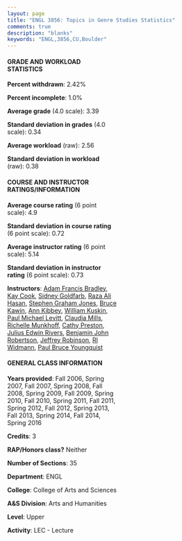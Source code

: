 ```yaml
---
layout: page
title: "ENGL 3856: Topics in Genre Studies Statistics"
comments: true
description: "blanks"
keywords: "ENGL,3856,CU,Boulder"
---
```

<head>
<script src="https://ajax.googleapis.com/ajax/libs/jquery/2.1.3/jquery.min.js"></script>
<script src="https://dl.dropboxusercontent.com/s/pc42nxpaw1ea4o9/highcharts.js?dl=0"></script>
<!-- <script src="../assets/js/highcharts.js"></script> -->
<style type="text/css">@font-face {
	font-family: "Bebas Neue";
	src: url(https://www.filehosting.org/file/details/544349/BebasNeue Regular.otf) format("opentype");
	}
	h1.Bebas { 
		font-family: "Bebas Neue", Verdana, Tahoma;
	}
</style>
</head>
<body>
	<div id="container" style="float: right; width: 45%; height: 88%; margin-left: 2.5%; margin-right: 2.5%;"></div>
	<script language="JavaScript">
		$(document).ready(function() {
		var chart = {type: 'column'};
		var title = {text: 'Grade Distribution'};
		var xAxis = {categories: ['A','B','C','D','F'],crosshair: true};
		var yAxis = {min: 0,title: {text: 'Percentage'}};
		var tooltip = {headerFormat: '<center><b><span style="font-size:20px">{point.key}</span></b></center>',
		               pointFormat: '<td style="padding:0"><b>{point.y:.1f}%</b></td>',
		               footerFormat: '</table>',shared: true,useHTML: true};
		var plotOptions = {column: {pointPadding: 0.0,borderWidth: 0}};  
		var credits = {enabled: false};var series= [{name: 'Percent',data: [56.81,34.61,5.89,0.86,1.83,]}];
		var json = {};
		json.chart = chart;
		json.title = title;
		json.tooltip = tooltip;
		json.xAxis = xAxis;
		json.yAxis = yAxis;  
		json.series = series;
		json.plotOptions = plotOptions;  
		json.credits = credits;
		$('#container').highcharts(json);
	});
	</script>
</body>
			   
#### GRADE AND WORKLOAD STATISTICS

**Percent withdrawn**: 2.42%

**Percent incomplete**: 1.0%

**Average grade** (4.0 scale): 3.39

**Standard deviation in grades** (4.0 scale): 0.34

**Average workload** (raw): 2.56

**Standard deviation in workload** (raw): 0.38

#### COURSE AND INSTRUCTOR RATINGS/INFORMATION

**Average course rating** (6 point scale): 4.9

**Standard deviation in course rating** (6 point scale): 0.72

**Average instructor rating** (6 point scale): 5.14

**Standard deviation in instructor rating** (6 point scale): 0.73

**Instructors**: <a href='../../instructors/Adam_Francis_Bradley'>Adam Francis Bradley</a>, <a href='../../instructors/Kay_Cook'>Kay Cook</a>, <a href='../../instructors/Sidney_Goldfarb'>Sidney Goldfarb</a>, <a href='../../instructors/Raza_Ali_Hasan'>Raza Ali Hasan</a>, <a href='../../instructors/Stephen_Graham_Jones'>Stephen Graham Jones</a>, <a href='../../instructors/Bruce_Kawin'>Bruce Kawin</a>, <a href='../../instructors/Ann_Kibbey'>Ann Kibbey</a>, <a href='../../instructors/William_Kuskin'>William Kuskin</a>, <a href='../../instructors/Paul_Michael_Levitt'>Paul Michael Levitt</a>, <a href='../../instructors/Claudia_Mills'>Claudia Mills</a>, <a href='../../instructors/Richelle_Munkhoff'>Richelle Munkhoff</a>, <a href='../../instructors/Cathy_Preston'>Cathy Preston</a>, <a href='../../instructors/Julius_Edwin_Rivers'>Julius Edwin Rivers</a>, <a href='../../instructors/Benjamin_John_Robertson'>Benjamin John Robertson</a>, <a href='../../instructors/Jeffrey_Robinson'>Jeffrey Robinson</a>, <a href='../../instructors/Rl_Widmann'>Rl Widmann</a>, <a href='../../instructors/Paul_Bruce_Youngquist'>Paul Bruce Youngquist</a>

#### GENERAL CLASS INFORMATION

**Years provided**: Fall 2006, Spring 2007, Fall 2007, Spring 2008, Fall 2008, Spring 2009, Fall 2009, Spring 2010, Fall 2010, Spring 2011, Fall 2011, Spring 2012, Fall 2012, Spring 2013, Fall 2013, Spring 2014, Fall 2014, Spring 2016

**Credits**: 3

**RAP/Honors class?** Neither

**Number of Sections**: 35

**Department**: ENGL

**College**: College of Arts and Sciences

**A&S Division**: Arts and Humanities

**Level**: Upper

**Activity**: LEC - Lecture

